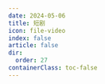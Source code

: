 ```yaml
---
date: 2024-05-06
title: 短剧
icon: file-video
index: false
article: false
dir:
  order: 27
containerClass: toc-false
---
```


<Catalog />

